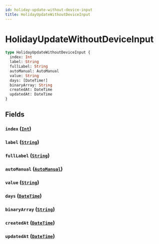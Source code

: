 ```yaml
---
id: holiday-update-without-device-input
title: HolidayUpdateWithoutDeviceInput
---
```


 # HolidayUpdateWithoutDeviceInput





```graphql
type HolidayUpdateWithoutDeviceInput {
  index: Int
  label: String
  fullLabel: String
  autoManual: AutoManual
  value: String
  days: [DateTime!]
  binaryArray: String
  createdAt: DateTime
  updatedAt: DateTime
}
```


## Fields

### `index` ([`Int`](/scalars/int))




### `label` ([`String`](/scalars/string))




### `fullLabel` ([`String`](/scalars/string))




### `autoManual` ([`AutoManual`](/enums/auto-manual))




### `value` ([`String`](/scalars/string))




### `days` ([`DateTime`](/scalars/date-time))




### `binaryArray` ([`String`](/scalars/string))




### `createdAt` ([`DateTime`](/scalars/date-time))




### `updatedAt` ([`DateTime`](/scalars/date-time))






